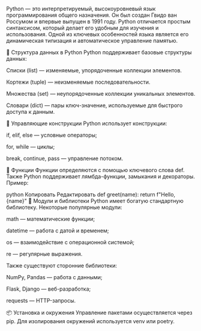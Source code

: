 Python — это интерпретируемый, высокоуровневый язык программирования общего назначения.
Он был создан Гвидо ван Россумом и впервые выпущен в 1991 году.
Python отличается простым синтаксисом, который делает его удобным для изучения и использования.
Одной из ключевых особенностей языка является его динамическая типизация и автоматическое управление памятью.

🧱 Структура данных в Python
Python поддерживает базовые структуры данных:

Списки (list) — изменяемые, упорядоченные коллекции элементов.

Кортежи (tuple) — неизменяемые последовательности.

Множества (set) — неупорядоченные коллекции уникальных элементов.

Словари (dict) — пары ключ-значение, используемые для быстрого доступа к данным.

🧮 Управляющие конструкции
Python использует конструкции:

if, elif, else — условные операторы;

for, while — циклы;

break, continue, pass — управление потоком.

🔧 Функции
Функции определяются с помощью ключевого слова def.
Также Python поддерживает лямбда-функции, замыкания и декораторы.
Пример:

python
Копировать
Редактировать
def greet(name):
    return f"Hello, {name}"
🧰 Модули и библиотеки
Python имеет богатую стандартную библиотеку. Некоторые популярные модули:

math — математические функции;

datetime — работа с датой и временем;

os — взаимодействие с операционной системой;

re — регулярные выражения.

Также существуют сторонние библиотеки:

NumPy, Pandas — работа с данными;

Flask, Django — веб-разработка;

requests — HTTP-запросы.

📦 Установка и окружения
Управление пакетами осуществляется через pip.
Для изолирования окружений используется venv или poetry.